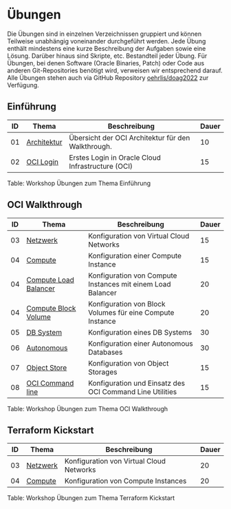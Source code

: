 <!-- markdownlint-configure-file { "MD013": { "tables": false } } -->
# Übungen

Die Übungen sind in einzelnen Verzeichnissen gruppiert und können Teilweise
unabhängig voneinander durchgeführt werden. Jede Übung enthält mindestens eine kurze
Beschreibung der Aufgaben sowie eine Lösung. Darüber hinaus sind Skripte, etc.
Bestandteil jeder Übung. Für Übungen, bei denen Software (Oracle Binaries, Patch)
oder Code aus anderen Git-Repositories benötigt wird, verweisen wir entsprechend
darauf. Alle Übungen stehen auch via GitHub Repository [oehrlis/doag2022](https://github.com/oehrlis/doag2022)
zur Verfügung.

## Einführung

| ID | Thema                                    | Beschreibung                                             | Dauer |
|----|------------------------------------------|----------------------------------------------------------|-------|
| 01 | [Architektur](ex01/1x01-Architecture.md) | Übersicht der OCI Architektur für den Walkthrough.       | 10    |
| 02 | [OCI Login](ex01/1x02-Login.md)          | Erstes Login in Oracle Cloud Infrastructure (OCI)        | 15    |

Table: Workshop Übungen zum Thema Einführung

## OCI Walkthrough

| ID | Thema                                                      | Beschreibung                                                | Dauer |
|----|------------------------------------------------------------|-------------------------------------------------------------|-------|
| 03 | [Netzwerk](ex01/1x03-Network.md)                           | Konfiguration von Virtual Cloud Networks                    | 15    |
| 04 | [Compute](ex01/1x04-Compute-Basic.md)                      | Konfiguration einer Compute Instance                        | 15    |
| 04 | [Compute Load Balancer](ex01/1x04-Compute-LoadBalancer.md) | Konfiguration von Compute Instances mit einem Load Balancer | 20    |
| 04 | [Compute Block Volume](ex01/1x04-Compute-BlockVolume.md)   | Konfiguration von Block Volumes für eine Compute Instance   | 20    |
| 05 | [DB System](ex01/1x05-Database.md)                         | Konfiguration eines DB Systems                              | 30    |
| 06 | [Autonomous](ex01/1x05-Database.md)                        | Konfiguration einer Autonomous Databases                    | 30    |
| 07 | [Object Store](ex01/0x06-Autonomous.md)                    | Konfiguration von Object Storages                           | 15    |
| 08 | [OCI Command line](ex01/0x08-OCI-CLI.md)                   | Konfiguration und Einsatz des OCI Command Line Utilities    | 15    |

Table: Workshop Übungen zum Thema OCI Walkthrough

## Terraform Kickstart

| ID | Thema                                    | Beschreibung                                             | Dauer |
|----|------------------------------------------|----------------------------------------------------------|-------|
| 03 | [Netzwerk](ex02/1x03-Network.md)         | Konfiguration von Virtual Cloud Networks                 | 20    |
| 04 | [Compute](ex02/0x04-Compute.md)          | Konfiguration von Compute Instances                      | 20    |

Table: Workshop Übungen zum Thema Terraform Kickstart
